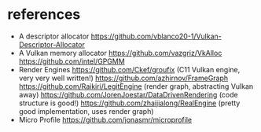 # references

- A descriptor allocator
     https://github.com/vblanco20-1/Vulkan-Descriptor-Allocator
- A Vulkan memory allocator
     https://github.com/vazgriz/VkAlloc
     https://github.com/intel/GPGMM
- Render Engines
     https://github.com/Ckef/groufix (C11 Vulkan engine, very very well written!)
     https://github.com/azhirnov/FrameGraph
     https://github.com/Raikiri/LegitEngine (render graph, abstracting Vulkan away)
     https://github.com/JorenJoestar/DataDrivenRendering (code structure is good!)
     https://github.com/zhaijialong/RealEngine (pretty good implementation, uses render graph)
- Micro Profile
    https://github.com/jonasmr/microprofile
